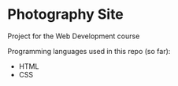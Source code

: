 # Photography Site
Project for the Web Development course

Programming languages used in this repo (so far):
- HTML
- CSS
